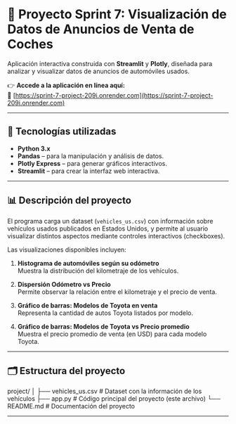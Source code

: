 
# 🚗 Proyecto Sprint 7: Visualización de Datos de Anuncios de Venta de Coches

Aplicación interactiva construida con **Streamlit** y **Plotly**, diseñada para analizar y visualizar datos de anuncios de automóviles usados.

👉 **Accede a la aplicación en línea aquí:**  
🔗 [https://sprint-7-project-209i.onrender.com](https://sprint-7-project-209i.onrender.com)

---

## 🧩 Tecnologías utilizadas

- **Python 3.x**
- **Pandas** – para la manipulación y análisis de datos.
- **Plotly Express** – para generar gráficos interactivos.
- **Streamlit** – para crear la interfaz web interactiva.

---

## 📊 Descripción del proyecto

El programa carga un dataset (`vehicles_us.csv`) con información sobre vehículos usados publicados en Estados Unidos, y permite al usuario visualizar distintos aspectos mediante controles interactivos (checkboxes).

Las visualizaciones disponibles incluyen:

1. **Histograma de automóviles según su odómetro**  
   Muestra la distribución del kilometraje de los vehículos.

2. **Dispersión Odómetro vs Precio**  
   Permite observar la relación entre el kilometraje y el precio de venta.

3. **Gráfico de barras: Modelos de Toyota en venta**  
   Representa la cantidad de autos Toyota listados por modelo.

4. **Gráfico de barras: Modelos de Toyota vs Precio promedio**  
   Muestra el precio promedio de venta (en USD) para cada modelo Toyota.

---

## 🗂️ Estructura del proyecto

project/
│
├── vehicles_us.csv # Dataset con la información de los vehículos
├── app.py # Código principal del proyecto (este archivo)
└── README.md # Documentación del proyecto


---



